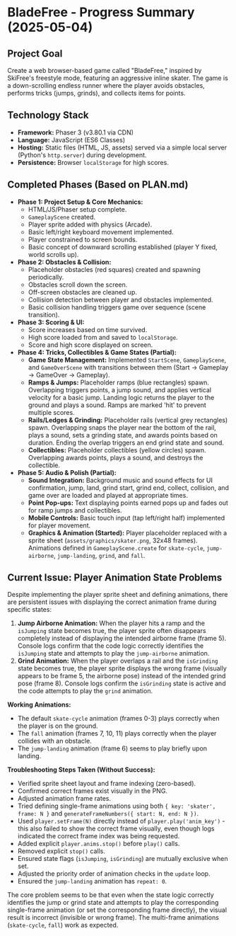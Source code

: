 # BladeFree - Progress Summary (2025-05-04)

## Project Goal

Create a web browser-based game called "BladeFree," inspired by SkiFree's freestyle mode, featuring an aggressive inline skater. The game is a down-scrolling endless runner where the player avoids obstacles, performs tricks (jumps, grinds), and collects items for points.

## Technology Stack

*   **Framework:** Phaser 3 (v3.80.1 via CDN)
*   **Language:** JavaScript (ES6 Classes)
*   **Hosting:** Static files (HTML, JS, assets) served via a simple local server (Python's `http.server`) during development.
*   **Persistence:** Browser `localStorage` for high scores.

## Completed Phases (Based on PLAN.md)

*   **Phase 1: Project Setup & Core Mechanics:**
    *   HTML/JS/Phaser setup complete.
    *   `GameplayScene` created.
    *   Player sprite added with physics (Arcade).
    *   Basic left/right keyboard movement implemented.
    *   Player constrained to screen bounds.
    *   Basic concept of downward scrolling established (player Y fixed, world scrolls up).
*   **Phase 2: Obstacles & Collision:**
    *   Placeholder obstacles (red squares) created and spawning periodically.
    *   Obstacles scroll down the screen.
    *   Off-screen obstacles are cleaned up.
    *   Collision detection between player and obstacles implemented.
    *   Basic collision handling triggers game over sequence (scene transition).
*   **Phase 3: Scoring & UI:**
    *   Score increases based on time survived.
    *   High score loaded from and saved to `localStorage`.
    *   Score and high score displayed on screen.
*   **Phase 4: Tricks, Collectibles & Game States (Partial):**
    *   **Game State Management:** Implemented `StartScene`, `GameplayScene`, and `GameOverScene` with transitions between them (Start -> Gameplay -> GameOver -> Gameplay).
    *   **Ramps & Jumps:** Placeholder ramps (blue rectangles) spawn. Overlapping triggers points, a jump sound, and applies vertical velocity for a basic jump. Landing logic returns the player to the ground and plays a sound. Ramps are marked 'hit' to prevent multiple scores.
    *   **Rails/Ledges & Grinding:** Placeholder rails (vertical grey rectangles) spawn. Overlapping snaps the player near the bottom of the rail, plays a sound, sets a grinding state, and awards points based on duration. Ending the overlap triggers an end grind state and sound.
    *   **Collectibles:** Placeholder collectibles (yellow circles) spawn. Overlapping awards points, plays a sound, and destroys the collectible.
*   **Phase 5: Audio & Polish (Partial):**
    *   **Sound Integration:** Background music and sound effects for UI confirmation, jump, land, grind start, grind end, collect, collision, and game over are loaded and played at appropriate times.
    *   **Point Pop-ups:** Text displaying points earned pops up and fades out for ramp jumps and collectibles.
    *   **Mobile Controls:** Basic touch input (tap left/right half) implemented for player movement.
    *   **Graphics & Animation (Started):** Player placeholder replaced with a sprite sheet (`assets/graphics/skater.png`, 32x48 frames). Animations defined in `GameplayScene.create` for `skate-cycle`, `jump-airborne`, `jump-landing`, `grind`, and `fall`.

## Current Issue: Player Animation State Problems

Despite implementing the player sprite sheet and defining animations, there are persistent issues with displaying the correct animation frame during specific states:

1.  **Jump Airborne Animation:** When the player hits a ramp and the `isJumping` state becomes true, the player sprite often disappears completely instead of displaying the intended airborne frame (frame 5). Console logs confirm that the code logic correctly identifies the `isJumping` state and attempts to play the `jump-airborne` animation.
2.  **Grind Animation:** When the player overlaps a rail and the `isGrinding` state becomes true, the player sprite displays the wrong frame (visually appears to be frame 5, the airborne pose) instead of the intended grind pose (frame 8). Console logs confirm the `isGrinding` state is active and the code attempts to play the `grind` animation.

**Working Animations:**

*   The default `skate-cycle` animation (frames 0-3) plays correctly when the player is on the ground.
*   The `fall` animation (frames 7, 10, 11) plays correctly when the player collides with an obstacle.
*   The `jump-landing` animation (frame 6) seems to play briefly upon landing.

**Troubleshooting Steps Taken (Without Success):**

*   Verified sprite sheet layout and frame indexing (zero-based).
*   Confirmed correct frames exist visually in the PNG.
*   Adjusted animation frame rates.
*   Tried defining single-frame animations using both `{ key: 'skater', frame: N }` and `generateFrameNumbers({ start: N, end: N })`.
*   Used `player.setFrame(N)` directly instead of `player.play('anim_key')` - this also failed to show the correct frame visually, even though logs indicated the correct frame index was being requested.
*   Added explicit `player.anims.stop()` before `play()` calls.
*   Removed explicit `stop()` calls.
*   Ensured state flags (`isJumping`, `isGrinding`) are mutually exclusive when set.
*   Adjusted the priority order of animation checks in the `update` loop.
*   Ensured the `jump-landing` animation has `repeat: 0`.

The core problem seems to be that even when the state logic correctly identifies the jump or grind state and attempts to play the corresponding single-frame animation (or set the corresponding frame directly), the visual result is incorrect (invisible or wrong frame). The multi-frame animations (`skate-cycle`, `fall`) work as expected.
